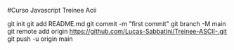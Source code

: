 #Curso Javascript Treinee Acii

git init
git add README.md
git commit -m "first commit"
git branch -M main
git remote add origin https://github.com/Lucas-Sabbatini/Treinee-ASCII-.git
git push -u origin main